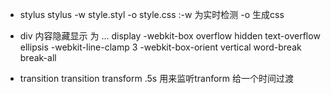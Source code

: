 - stylus
    stylus -w style.styl -o style.css  :-w 为实时检测  -o 生成css

- div 内容隐藏显示 为 ...
    display -webkit-box
    overflow hidden
    text-overflow ellipsis
    -webkit-line-clamp 3
    -webkit-box-orient vertical
    word-break break-all
- transition
    transition transform .5s 用来监听tranform 给一个时间过渡
